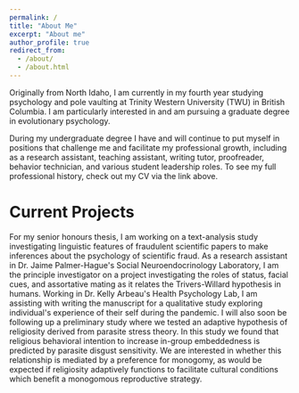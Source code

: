 ```yaml
---
permalink: /
title: "About Me"
excerpt: "About me"
author_profile: true
redirect_from: 
  - /about/
  - /about.html
---
```


Originally from North Idaho, I am currently in my fourth year studying psychology and pole vaulting at Trinity Western University (TWU) in British Columbia. I am particularly interested in and am pursuing a graduate degree in evolutionary psychology.

During my undergraduate degree I have and will continue to put myself in positions that challenge me and facilitate my professional growth, including as a research assistant, teaching assistant, writing tutor, proofreader, behavior technician, and various student leadership roles. To see my full professional history, check out my CV via the link above.

Current Projects
======
For my senior honours thesis, I am working on a text-analysis study investigating linguistic features of fraudulent scientific papers to make inferences about the psychology of scientific fraud.
As a research assistant in Dr. Jaime Palmer-Hague's Social Neuroendocrinology Laboratory, I am the principle investigator on a project investigating the roles of status, facial cues, and assortative mating as it relates the Trivers-Willard hypothesis in humans.
Working in Dr. Kelly Arbeau's Health Psychology Lab, I am assisting with writing the manuscript for a qualitative study exploring individual's experience of their self during the pandemic.
I will also soon be following up a preliminary study where we tested an adaptive hypothesis of religiosity derived from parasite stress theory. In this study we found that religious behavioral intention to increase in-group embeddedness is predicted by parasite disgust sensitivity. We are interested in whether this relationship is mediated by a preference for monogomy, as would be expected if religiosity adaptively functions to facilitate cultural conditions which benefit a monogomous reproductive strategy.